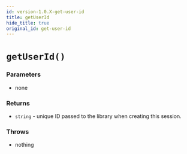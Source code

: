 ```yaml
---
id: version-1.0.X-get-user-id
title: getUserId
hide_title: true
original_id: get-user-id
---
```


# `getUserId()`

### Parameters
- none

### Returns
- `string` - unique ID passed to the library when creating this session.

### Throws
- nothing
